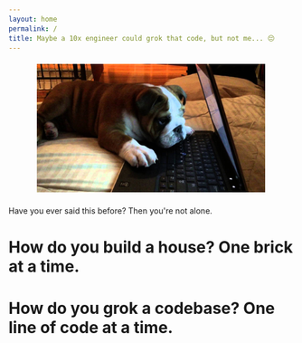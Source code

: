 ```yaml
---
layout: home
permalink: /
title: Maybe a 10x engineer could grok that code, but not me... 😔
---
```


<center>
  <img src="/assets/images/sad_puppy_computer.jpg" width="80%" style="padding: 0.5em">
</center>

Have you ever said this before?  Then you're not alone.

# How do you build a house?  One brick at a time.  
# How do you grok a codebase?  One line of code at a time.